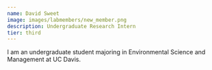 ```yaml
---
name: David Sweet
image: images/labmembers/new_member.png
description: Undergraduate Research Intern
tier: third
---
```


I am an undergraduate student majoring in Environmental Science and Management at UC Davis.